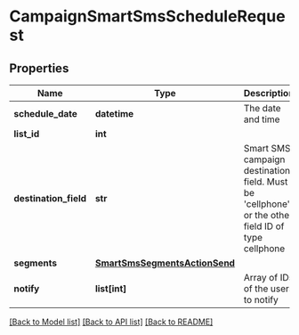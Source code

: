 # CampaignSmartSmsScheduleRequest

## Properties
Name | Type | Description | Notes
------------ | ------------- | ------------- | -------------
**schedule_date** | **datetime** | The date and time | [optional] 
**list_id** | **int** |  | 
**destination_field** | **str** | Smart SMS campaign destination field. Must be &#39;cellphone&#39; or the other field ID of type                                 cellphone | 
**segments** | [**SmartSmsSegmentsActionSend**](SmartSmsSegmentsActionSend.md) |  | 
**notify** | **list[int]** | Array of IDs of the users to notify | [optional] 

[[Back to Model list]](../README.md#documentation-for-models) [[Back to API list]](../README.md#documentation-for-api-endpoints) [[Back to README]](../README.md)


